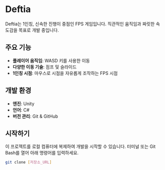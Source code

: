 # Deftia

Deftia는 1인칭, 신속한 진행이 중점인 FPS 게임입니다.
직관적인 움직임과 짜릿한 속도감을 목표로 개발 중입니다.

## 주요 기능

* **플레이어 움직임**: WASD 키를 사용한 이동
* **다양한 이동 기술**: 점프 및 슬라이드
* **1인칭 시점**: 마우스로 시점을 자유롭게 조작하는 FPS 시점

## 개발 환경

* **엔진**: Unity
* **언어**: C#
* **버전 관리**: Git & GitHub

## 시작하기

이 프로젝트를 로컬 컴퓨터에 복제하여 개발을 시작할 수 있습니다.
터미널 또는 Git Bash를 열어 아래 명령어를 입력하세요.

```sh
git clone [저장소_URL]